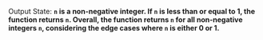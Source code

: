 Output State: **`n` is a non-negative integer. If `n` is less than or equal to 1, the function returns `n`. Overall, the function returns `n` for all non-negative integers `n`, considering the edge cases where `n` is either 0 or 1.**